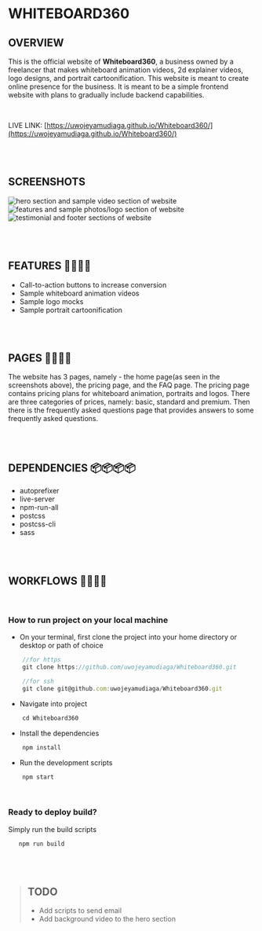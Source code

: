 # WHITEBOARD360

## OVERVIEW
This is the official website of **Whiteboard360**, a business owned by a freelancer that makes whiteboard animation videos, 2d explainer videos, logo designs, and portrait cartoonification. This website is meant to create online presence for the business. It is meant to be a simple frontend website with plans to gradually include backend capabilities.

<br>

LIVE LINK: [https://uwojeyamudiaga.github.io/Whiteboard360/](https://uwojeyamudiaga.github.io/Whiteboard360/)

<br>
<br>

## SCREENSHOTS

![hero section and sample video section of website](./dist/assets/images/screenshots/screenshot-hero-videos.png)
![features and sample photos/logo section of website](./dist/assets/images/screenshots/screenshot-studio-photos.png)
![testimonial and footer sections of website](./dist/assets/images/screenshots/screenshot-testimonials-footer.png)

<br>
<br>

## FEATURES 🚀🚀🚀🚀

-  Call-to-action buttons to increase conversion
-  Sample whiteboard animation videos
-  Sample logo mocks
-  Sample portrait cartoonification

<br>
<br>

## PAGES 📃📃📃📃

The website has 3 pages, namely - the home page(as seen in the screenshots above), the pricing page, and the FAQ page. 
The pricing page contains pricing plans for whiteboard animation, portraits and logos. There are three categories of prices, namely: basic, standard and premium.
Then there is the frequently asked questions page that provides answers to some frequently asked questions.

<br>
<br>

## DEPENDENCIES 📦📦📦📦

-  autoprefixer
-  live-server
-  npm-run-all
-  postcss
-  postcss-cli
-  sass

<br>
<br>

## WORKFLOWS 🔧🔧🔧🔧

<br>

### How to run project on your local machine
* On your terminal, first clone the project into your home directory or desktop or path of choice
```javascript
    //for https
    git clone https://github.com/uwojeyamudiaga/Whiteboard360.git

    //for ssh
    git clone git@github.com:uwojeyamudiaga/Whiteboard360.git
```
* Navigate into project
```javascript
    cd Whiteboard360 
```
* Install the dependencies
```javascript
    npm install
```
* Run the development scripts
```javascript
    npm start
```
<br>

### Ready to deploy build?
Simply run the build scripts
```javascript
   npm run build
```
<br>
<br>

> ## TODO 
>
> * Add scripts to send email
> * Add background video to the hero section

